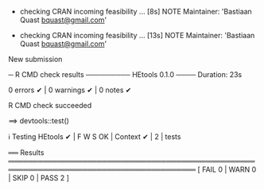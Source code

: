 * checking CRAN incoming feasibility ... [8s] NOTE
Maintainer: 'Bastiaan Quast <bquast@gmail.com>'

* checking CRAN incoming feasibility ... [13s] NOTE
Maintainer: 'Bastiaan Quast <bquast@gmail.com>'

New submission


─ R CMD check results ───────── HEtools 0.1.0 ────
Duration: 23s

0 errors ✔ | 0 warnings ✔ | 0 notes ✔

R CMD check succeeded

==> devtools::test()

ℹ Testing HEtools
✔ | F W S  OK | Context
✔ |         2 | tests                                                                              

══ Results ════════════════════════════════════════════════════════════════════════════════════════
[ FAIL 0 | WARN 0 | SKIP 0 | PASS 2 ]
